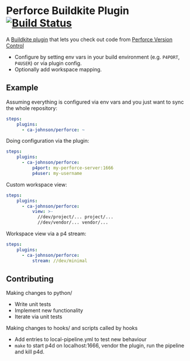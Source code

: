 # Perforce Buildkite Plugin [![Build Status](https://travis-ci.com/ca-johnson/perforce-buildkite-plugin.svg?branch=master)](https://travis-ci.com/ca-johnson/perforce-buildkite-plugin)

A [Buildkite plugin](https://buildkite.com/docs/agent/v3/plugins) that lets you check out code from [Perforce Version Control](https://www.perforce.com/products/helix-core)

* Configure by setting env vars in your build environment (e.g. `P4PORT`, `P4USER`) or via plugin config.
* Optionally add workspace mapping.

## Example

Assuming everything is configured via env vars and you just want to sync the whole repository:

```yaml
steps:
    plugins:
      - ca-johnson/perforce: ~
```

Doing configuration via the plugin:

```yaml
steps:
    plugins:
      - ca-johnson/perforce:
          p4port: my-perforce-server:1666
          p4user: my-username
```

Custom workspace view:

```yaml
steps:
    plugins:
      - ca-johnson/perforce:
          view: >-
            //dev/project/... project/...
            //dev/vendor/... vendor/...
```

Workspace view via a p4 stream:

```yaml
steps:
    plugins:
      - ca-johnson/perforce:
          stream: //dev/minimal
```

## Contributing

Making changes to python/
* Write unit tests
* Implement new functionality
* Iterate via unit tests

Making changes to hooks/ and scripts called by hooks
* Add entries to local-pipeline.yml to test new behaviour
* `make` to start p4d on localhost:1666, vendor the plugin, run the pipeline and kill p4d.